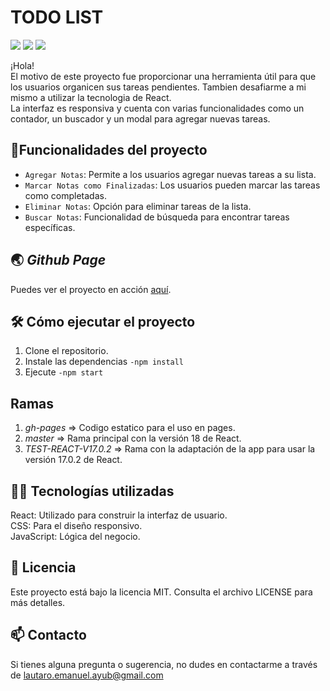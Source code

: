 
<h1>TODO LIST</h1>
<p aling=center>
  <img src="https://img.shields.io/badge/license-MIT-blue">
<img src="https://img.shields.io/badge/React_Version-18,_17.0.2-blue">
<img src="https://img.shields.io/badge/STATUS-STABLE-green">
  <p/>
¡Hola!<br>
El motivo de este proyecto fue proporcionar una herramienta útil para que los usuarios organicen sus tareas pendientes. Tambien desafiarme a mi mismo a utilizar la tecnologia de React.<br> 
La interfaz es responsiva y cuenta con varias funcionalidades como un contador, un buscador y un modal para agregar nuevas tareas.

## :hammer:Funcionalidades del proyecto

- `Agregar Notas`: Permite a los usuarios agregar nuevas tareas a su lista.
- `Marcar Notas como Finalizadas`: Los usuarios pueden marcar las tareas como completadas.
- `Eliminar Notas`: Opción para eliminar tareas de la lista.
- `Buscar Notas`: Funcionalidad de búsqueda para encontrar tareas específicas.

## 🌏 *Github Page*
Puedes ver el proyecto en acción <a href=" https://lautaroayub.github.io/TODO-LIST--React-/">aquí</a>.


## 🛠️ **Cómo ejecutar el proyecto**


1. Clone el repositorio.
2. Instale las dependencias ```-npm install``` 
3. Ejecute ```-npm start```

## **Ramas**

1. *gh-pages* => Codigo estatico para el uso en pages.
2. *master* => Rama principal con la versión 18 de React.
3. *TEST-REACT-V17.0.2* => Rama con la adaptación de la app para usar la versión 17.0.2 de React.

## 👨‍💻 Tecnologías utilizadas
React: Utilizado para construir la interfaz de usuario.<br>
CSS: Para el diseño responsivo.<br>
JavaScript: Lógica del negocio.

## 📄 Licencia
Este proyecto está bajo la licencia MIT. Consulta el archivo LICENSE para más detalles.

## 📫 **Contacto**
Si tienes alguna pregunta o sugerencia, no dudes en contactarme a través de <a href="mailto:lautaro.emanuel.ayub@gmail.com">lautaro.emanuel.ayub@gmail.com</a>
